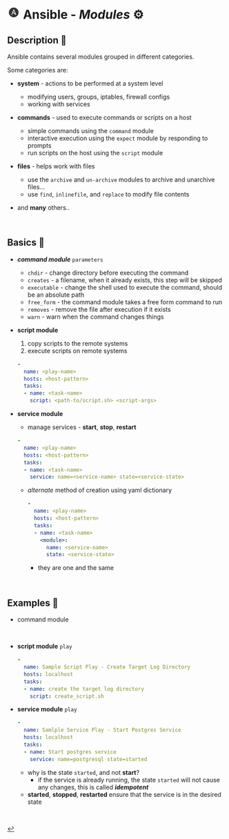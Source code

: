 # <img src="../../assets/img/ansible.png" width="30px"> **Ansible** - ***Modules*** ⚙️

## **Description** 👀

Ansible contains several modules grouped in different categories.

Some categories are:

* **system** - actions to be performed at a system level
  * modifying users, groups, iptables, firewall configs
  * working with services

* **commands** - used to execute commands or scripts on a host
  * simple commands using the `command` module
  * interactive execution using the `expect` module by responding to prompts
  * run scripts on the host using the `script` module

* **files** - helps work with files
  * use the `archive` and `un-archive` modules to archive and unarchive files...
  * use `find`, `inlinefile`, and `replace` to modify file contents

* and **many** others..

<br />

## **Basics** 📝

* ***command module*** `parameters`
  * `chdir` - change directory before executing the command
  * `creates` - a filename, when it already exists, this step will be skipped
  * `executable` - change the shell used to execute the command, should be an absolute path
  * `free_form` - the command module takes a free form command to run
  * `removes` - remove the file after execution if it exists
  * `warn` - warn when the command changes things 

* **script module**
  1. copy scripts to the remote systems
  2. execute scripts on remote systems

  ```yaml
  - 
    name: <play-name>
    hosts: <host-pattern>
    tasks:
    - name: <task-name>
      script: <path-to/script.sh> <script-args>
  ```

* **service module**
  * manage services - **start**, **stop**, **restart**

  ```yaml
  - 
    name: <play-name>
    hosts: <host-pattern>
    tasks:
    - name: <task-name>
      service: name=<service-name> state=<service-state>
  ```

  * *alternate* method of creation using yaml dictionary

    ```yaml
    - 
      name: <play-name>
      hosts: <host-pattern>
      tasks:
      - name: <task-name>
        <module>:
          name: <service-name>
          state: <service-state>
    ```

    * they are one and the same

<br />

## **Examples** 🧩

* command module 

<br />

* **script module** `play`

  ```yaml
  - 
    name: Sample Script Play - Create Target Log Directory
    hosts: localhost
    tasks:
    - name: create the target log directory
      script: create_script.sh 
  ```

* **service module** `play`

  ```yaml
  - 
    name: Samlple Service Play - Start Postgres Service
    hosts: localhost
    tasks:
    - name: Start postgres service
      service: name=postgresql state=started
  ```

  * why is the state `started`, and not **start**?
    * if the service is already running, the state `started` will not cause any changes, this is called ***idempotent***
  * **started**, **stopped**, **restarted** ensure that the service is in the desired state

<br/>

[↩️](../README.md)
